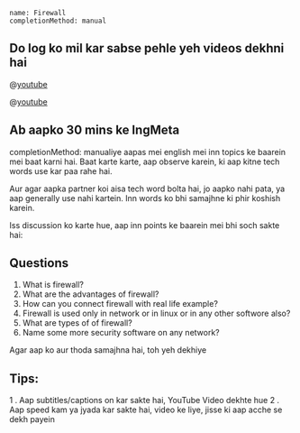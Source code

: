 ```ngMeta
name: Firewall
completionMethod: manual
```


## Do log ko mil kar sabse pehle yeh videos dekhni hai

@[youtube](KZc1KaE1OKU)

@[youtube](etlBvkAkhyE)

## Ab aapko 30 mins ke lngMeta

completionMethod: manualiye aapas mei english mei inn topics ke baarein mei baat karni hai.
Baat karte karte, aap observe karein, ki aap kitne tech words use kar paa rahe hai.

Aur agar aapka partner koi aisa tech word bolta hai, jo aapko nahi pata, ya aap generally use nahi kartein. Inn words ko bhi samajhne ki phir koshish karein.

Iss discussion ko karte hue, aap inn points ke baarein mei bhi soch sakte hai:

 ## Questions

1. What is firewall?
2. What are the advantages of firewall?
3. How can you connect firewall with real life example?
4. Firewall is used only in network or in linux or in any other softwore also?
5. What are types of of firewall?
6. Name some more security software on any network?

Agar aap ko aur thoda samajhna hai, toh yeh dekhiye
## Tips:
1 . Aap subtitles/captions on kar sakte hai, YouTube Video dekhte hue
2 . Aap speed kam ya jyada kar sakte hai, video ke liye, jisse ki aap acche se dekh payein

